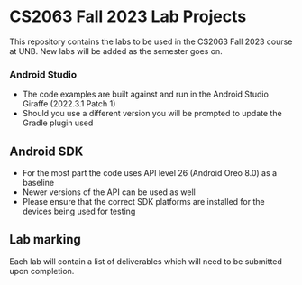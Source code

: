 # CS2063 Fall 2023 Lab Projects

This repository contains the labs to be used in the CS2063 Fall 2023 course at UNB.  New labs will be added as the semester goes on.

### Android Studio
* The code examples are built against and run in the Android Studio Giraffe (2022.3.1 Patch 1)
* Should you use a different version you will be prompted to update the Gradle plugin used

## Android SDK
* For the most part the code uses API level 26 (Android Oreo 8.0) as a baseline
* Newer versions of the API can be used as well
* Please ensure that the correct SDK platforms are installed for the devices being used for testing

## Lab marking
Each lab will contain a list of deliverables which will need to be submitted upon completion.